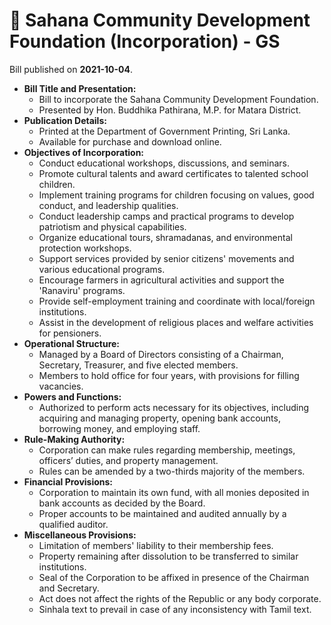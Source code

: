 # 📄  Sahana Community Development Foundation (Incorporation) - GS

Bill published on **2021-10-04**.

- **Bill Title and Presentation:**
  - Bill to incorporate the Sahana Community Development Foundation.
  - Presented by Hon. Buddhika Pathirana, M.P. for Matara District.
- **Publication Details:**
  - Printed at the Department of Government Printing, Sri Lanka.
  - Available for purchase and download online.
- **Objectives of Incorporation:**
  - Conduct educational workshops, discussions, and seminars.
  - Promote cultural talents and award certificates to talented school children.
  - Implement training programs for children focusing on values, good conduct, and leadership qualities.
  - Conduct leadership camps and practical programs to develop patriotism and physical capabilities.
  - Organize educational tours, shramadanas, and environmental protection workshops.
  - Support services provided by senior citizens' movements and various educational programs.
  - Encourage farmers in agricultural activities and support the 'Ranaviru' programs.
  - Provide self-employment training and coordinate with local/foreign institutions.
  - Assist in the development of religious places and welfare activities for pensioners.
- **Operational Structure:**
  - Managed by a Board of Directors consisting of a Chairman, Secretary, Treasurer, and five elected members.
  - Members to hold office for four years, with provisions for filling vacancies.
- **Powers and Functions:**
  - Authorized to perform acts necessary for its objectives, including acquiring and managing property, opening bank accounts, borrowing money, and employing staff.
- **Rule-Making Authority:**
  - Corporation can make rules regarding membership, meetings, officers’ duties, and property management.
  - Rules can be amended by a two-thirds majority of the members.
- **Financial Provisions:**
  - Corporation to maintain its own fund, with all monies deposited in bank accounts as decided by the Board.
  - Proper accounts to be maintained and audited annually by a qualified auditor.
- **Miscellaneous Provisions:**
  - Limitation of members' liability to their membership fees.
  - Property remaining after dissolution to be transferred to similar institutions.
  - Seal of the Corporation to be affixed in presence of the Chairman and Secretary.
  - Act does not affect the rights of the Republic or any body corporate.
  - Sinhala text to prevail in case of any inconsistency with Tamil text.
